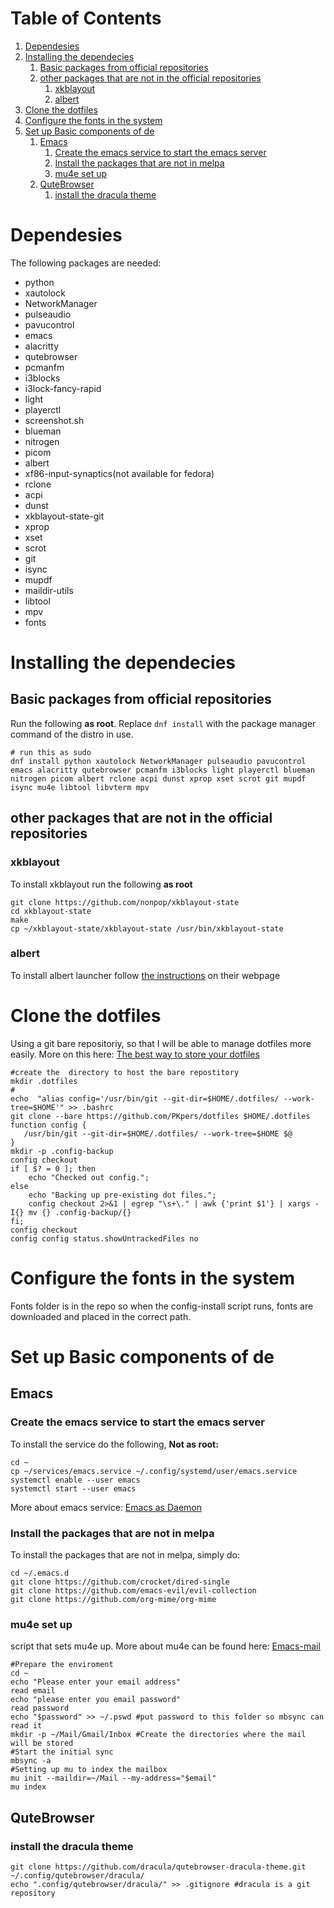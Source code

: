 
# Table of Contents

1.  [Dependesies](#orgff1f75f)
2.  [Installing the dependecies](#org95185ba)
    1.  [Basic packages from official repositories](#orge9d5967)
    2.  [other packages that are not in the official repositories](#org0b7433a)
        1.  [xkblayout](#org17183bb)
        2.  [albert](#orga60f854)
3.  [Clone the dotfiles](#org8749af1)
4.  [Configure the fonts in the system](#org6dd0713)
5.  [Set up Basic components of de](#org632f2cc)
    1.  [Emacs](#orga389209)
        1.  [Create the emacs service to start the emacs server](#org20f3ee7)
        2.  [Install the packages that are not in melpa](#orgea5e37f)
        3.  [mu4e set up](#orgef2aea8)
    2.  [QuteBrowser](#orge1ce6c1)
        1.  [install the dracula theme](#org921f837)


<a id="orgff1f75f"></a>

# Dependesies

The following packages are needed: 

-   python
-   xautolock
-   NetworkManager
-   pulseaudio
-   pavucontrol
-   emacs
-   alacritty
-   qutebrowser
-   pcmanfm
-   i3blocks
-   i3lock-fancy-rapid
-   light
-   playerctl
-   screenshot.sh
-   blueman
-   nitrogen
-   picom
-   albert
-   xf86-input-synaptics(not available for fedora)
-   rclone
-   acpi
-   dunst
-   xkblayout-state-git
-   xprop
-   xset
-   scrot
-   git
-   isync
-   mupdf
-   maildir-utils
-   libtool
-   mpv
-   fonts


<a id="org95185ba"></a>

# Installing the dependecies


<a id="orge9d5967"></a>

## Basic packages from official repositories

Run the following **as root**. Replace `dnf install` with the package manager command of the distro in use.

    # run this as sudo
    dnf install python xautolock NetworkManager pulseaudio pavucontrol emacs alacritty qutebrowser pcmanfm i3blocks light playerctl blueman nitrogen picom albert rclone acpi dunst xprop xset scrot git mupdf isync mu4e libtool libvterm mpv


<a id="org0b7433a"></a>

## other packages that are not in the official repositories


<a id="org17183bb"></a>

### xkblayout

To install xkblayout run the following **as root**

    git clone https://github.com/nonpop/xkblayout-state
    cd xkblayout-state
    make
    cp ~/xkblayout-state/xkblayout-state /usr/bin/xkblayout-state


<a id="orga60f854"></a>

### albert

To install albert launcher follow  [the instructions](https://albertlauncher.github.io/installing/) on their webpage


<a id="org8749af1"></a>

# Clone the dotfiles

Using a git bare repositoriy, so that I will be able to manage dotfiles more easily.
More on this here: [The best way to store your dotfiles](https://www.atlassian.com/git/tutorials/dotfiles)

    #create the  directory to host the bare repostitory
    mkdir .dotfiles
    #
    echo  "alias config='/usr/bin/git --git-dir=$HOME/.dotfiles/ --work-tree=$HOME'" >> .bashrc
    git clone --bare https://github.com/PKpers/dotfiles $HOME/.dotfiles
    function config {
       /usr/bin/git --git-dir=$HOME/.dotfiles/ --work-tree=$HOME $@
    }
    mkdir -p .config-backup
    config checkout
    if [ $? = 0 ]; then
        echo "Checked out config.";
    else
        echo "Backing up pre-existing dot files.";
        config checkout 2>&1 | egrep "\s+\." | awk {'print $1'} | xargs -I{} mv {} .config-backup/{}
    fi;
    config checkout
    config config status.showUntrackedFiles no


<a id="org6dd0713"></a>

# Configure the fonts in the system

Fonts folder is in the repo so when the config-install script runs, fonts are downloaded and placed in the correct path.


<a id="org632f2cc"></a>

# Set up Basic components of de


<a id="orga389209"></a>

## Emacs


<a id="org20f3ee7"></a>

### Create the emacs service to start the emacs server

To install the service do the following, **Not as root:**

    cd ~
    cp ~/services/emacs.service ~/.config/systemd/user/emacs.service
    systemctl enable --user emacs
    systemctl start --user emacs

More about emacs service: [Emacs as Daemon](https://www.emacswiki.org/emacs/EmacsAsDaemon)


<a id="orgea5e37f"></a>

### Install the packages that are not in melpa

To install the packages that are not in melpa, simply do:

    cd ~/.emacs.d
    git clone https://github.com/crocket/dired-single
    git clone https://github.com/emacs-evil/evil-collection
    git clone https://github.com/org-mime/org-mime


<a id="orgef2aea8"></a>

### mu4e set up

script that sets mu4e up. More about mu4e can be found here: [Emacs-mail](https://github.com/daviwil/emacs-from-scratch/blob/629aec3dbdffe99e2c361ffd10bd6727555a3bd3/show-notes/Emacs-Mail-01.org)

    #Prepare the enviroment
    cd ~
    echo "Please enter your email address"
    read email
    echo "please enter you email password"
    read password
    echo "$password" >> ~/.pswd #put password to this folder so mbsync can read it 
    mkdir -p ~/Mail/Gmail/Inbox #Create the directories where the mail will be stored 
    #Start the initial sync
    mbsync -a
    #Setting up mu to index the mailbox
    mu init --maildir=~/Mail --my-address="$email"
    mu index


<a id="orge1ce6c1"></a>

## QuteBrowser


<a id="org921f837"></a>

### install the dracula theme

    git clone https://github.com/dracula/qutebrowser-dracula-theme.git ~/.config/qutebrowser/dracula/
    echo ".config/qutebrowser/dracula/" >> .gitignore #dracula is a git repository

